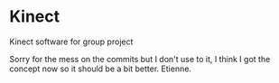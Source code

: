 Kinect
======

Kinect software for group project

Sorry for the mess on the commits but I don't use to it, I think I got the concept now so it should be a bit better.
Etienne.
